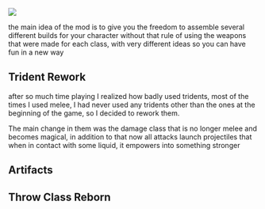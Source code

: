 <a href="https://imgur.com/IAGQ2Vg"><img src="https://i.imgur.com/IAGQ2Vg.png"/></a>

the main idea of the mod is to give you the freedom to assemble several different builds for your character without that rule of using the weapons that were made for each class, with very different ideas so you can have fun in a new way

## Trident Rework
after so much time playing I realized how badly used tridents, most of the times I used melee, I had never used any tridents other than the ones at the beginning of the game, so I decided to rework them.

The main change in them was the damage class that is no longer melee and becomes magical, in addition to that now all attacks launch projectiles that when in contact with some liquid, it empowers into something stronger

## Artifacts

## Throw Class Reborn
